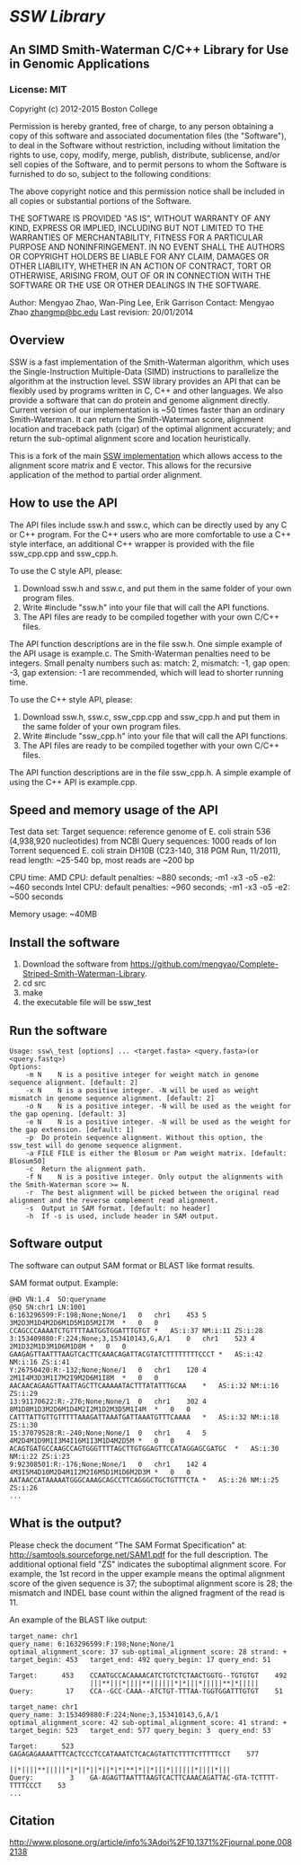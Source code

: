 

# *SSW Library*
## An SIMD Smith-Waterman C/C++ Library for Use in Genomic Applications

### License: MIT

Copyright (c) 2012-2015 Boston College

Permission is hereby granted, free of charge, to any person obtaining a copy of this software and associated documentation files (the "Software"), to deal in the Software without restriction, including without limitation the rights to use, copy, modify, merge, publish, distribute, sublicense, and/or sell copies of the Software, and to permit persons to whom the Software is furnished to do so, subject to the following conditions:

The above copyright notice and this permission notice shall be included in all copies or substantial portions of the Software.

THE SOFTWARE IS PROVIDED "AS IS", WITHOUT WARRANTY OF ANY KIND, EXPRESS OR IMPLIED, INCLUDING BUT NOT LIMITED TO THE WARRANTIES OF MERCHANTABILITY, FITNESS FOR A PARTICULAR PURPOSE AND NONINFRINGEMENT. IN NO EVENT SHALL THE AUTHORS OR COPYRIGHT HOLDERS BE LIABLE FOR ANY CLAIM, DAMAGES OR OTHER LIABILITY, WHETHER IN AN ACTION OF CONTRACT, TORT OR OTHERWISE, ARISING FROM, OUT OF OR IN CONNECTION WITH THE SOFTWARE OR THE USE OR OTHER DEALINGS IN THE SOFTWARE.

Author: Mengyao Zhao, Wan-Ping Lee, Erik Garrison
Contact: Mengyao Zhao <zhangmp@bc.edu>
Last revision: 20/01/2014

## Overview

SSW is a fast implementation of the Smith-Waterman algorithm, which uses the Single-Instruction Multiple-Data (SIMD) instructions 
to parallelize the algorithm at the instruction level. SSW library provides an API that can be flexibly used by programs written in 
C, C++ and other languages. We also provide a software that can do protein and genome alignment directly. Current version of our 
implementation is ~50 times faster than an ordinary Smith-Waterman. It can return the Smith-Waterman score, alignment location and 
traceback path (cigar) of the optimal alignment accurately; and return the sub-optimal alignment score and location heuristically.

This is a fork of the main [SSW implementation](https://github.com/mengyao/Complete-Striped-Smith-Waterman-Library/tree/master/src)
which allows access to the alignment score matrix and E vector.  This allows for the recursive application of the method to partial order alignment.

## How to use the API

The API files include ssw.h and ssw.c, which can be directly used by any C or C++ program. For the C++ users who are more comfortable to use a C++ style interface, an additional C++ wrapper is provided with the file ssw\_cpp.cpp and ssw\_cpp.h. 

To use the C style API, please: 
1. Download ssw.h and ssw.c, and put them in the same folder of your own program files.
2. Write #include "ssw.h" into your file that will call the API functions.
3. The API files are ready to be compiled together with your own C/C++ files.

The API function descriptions are in the file ssw.h. One simple example of the API usage is example.c. The Smith-Waterman penalties need to be integers. Small penalty numbers such as: match: 2, mismatch: -1, gap open: -3, gap extension: -1 are recommended, which will lead to shorter running time.  

To use the C++ style API, please: 
1. Download ssw.h, ssw.c, ssw\_cpp.cpp and ssw\_cpp.h and put them in the same folder of your own program files.
2. Write #include "ssw\_cpp.h" into your file that will call the API functions.
3. The API files are ready to be compiled together with your own C/C++ files.

The API function descriptions are in the file ssw\_cpp.h. A simple example of using the C++ API is example.cpp.

## Speed and memory usage of the API

Test data set: 
Target sequence: reference genome of E. coli strain 536 (4,938,920 nucleotides) from NCBI
Query sequences: 1000 reads of Ion Torrent sequenced E. coli strain DH10B (C23-140, 318 PGM Run, 11/2011), read length: ~25-540 bp, most reads are ~200 bp

CPU time:
AMD CPU: default penalties: ~880 seconds; -m1 -x3 -o5 -e2: ~460 seconds
Intel CPU: default penalties: ~960 seconds; -m1 -x3 -o5 -e2: ~500 seconds 

Memory usage: ~40MB
 
## Install the software

1. Download the software from https://github.com/mengyao/Complete-Striped-Smith-Waterman-Library.
2. cd src
3. make
4. the executable file will be ssw\_test

## Run the software

    Usage: ssw\_test [options] ... <target.fasta> <query.fasta>(or <query.fastq>)
    Options:
        -m N	N is a positive integer for weight match in genome sequence alignment. [default: 2]
        -x N	N is a positive integer. -N will be used as weight mismatch in genome sequence alignment. [default: 2]
        -o N	N is a positive integer. -N will be used as the weight for the gap opening. [default: 3]
        -e N	N is a positive integer. -N will be used as the weight for the gap extension. [default: 1]
        -p	Do protein sequence alignment. Without this option, the ssw_test will do genome sequence alignment.
        -a FILE	FILE is either the Blosum or Pam weight matrix. [default: Blosum50]
        -c	Return the alignment path.
        -f N	N is a positive integer. Only output the alignments with the Smith-Waterman score >= N.
        -r	The best alignment will be picked between the original read alignment and the reverse complement read alignment.
        -s	Output in SAM format. [default: no header]
        -h	If -s is used, include header in SAM output.

## Software output

The software can output SAM format or BLAST like format results. 


SAM format output.  Example:

    @HD VN:1.4  SO:queryname
    @SQ SN:chr1 LN:1001
    6:163296599:F:198;None;None/1   0   chr1    453 5   3M2D3M1D4M2D6M1D5M1D5M2I7M  *   0   0   CCAGCCCAAAATCTGTTTTAATGGTGGATTTGTGT *   AS:i:37 NM:i:11 ZS:i:28
    3:153409880:F:224;None;3,153410143,G,A/1    0   chr1    523 4   2M1D32M1D3M1D6M1D8M *   0   0   GAAGAGTTAATTTAAGTCACTTCAAACAGATTACGTATCTTTTTTTTCCCT *   AS:i:42 NM:i:16 ZS:i:41
    Y:26750420:R:-132;None;None/1   0   chr1    120 4   2M1I4M3D3M1I7M2I9M2D6M1I8M  *   0   0   AACAACAGAAGTTAATTAGCTTCAAAAATACTTTATATTTGCAA    *   AS:i:32 NM:i:16 ZS:i:29
    13:91170622:R:-276;None;None/1  0   chr1    302 4   8M1D8M1D3M2D6M1D4M2I2M1D2M3D5M1I4M  *   0   0   CATTTATTGTTGTTTTTAAAGATTAAATGATTAAATGTTTCAAAA   *   AS:i:32 NM:i:18 ZS:i:30
    15:37079528:R:-240;None;None/1  0   chr1    4   5   4M2D4M1D9M1I3M4I16M1I3M1D4M2D5M *   0   0   ACAGTGATGCCAAGCCAGTGGGTTTTAGCTTGTGGAGTTCCATAGGAGCGATGC  *   AS:i:30 NM:i:22 ZS:i:23
    9:92308501:R:-176;None;None/1   0   chr1    142 4   4M3I5M4D10M2D4M1I2M2I6M5D1M1D6M2D3M *   0   0   AATAACCATAAAAATGGGCAAAGCAGCCTTCAGGGCTGCTGTTTCTA *   AS:i:26 NM:i:25 ZS:i:26
    ...

## What is the output?

Please check the document "The SAM Format Specification" at: http://samtools.sourceforge.net/SAM1.pdf for the full description.
The additional optional field "ZS" indicates the suboptimal alignment score. For example, the 1st record in the upper example means the optimal alignment score of the given sequence is 37; the suboptimal alignment score is 28; the mismatch and INDEL base count within the aligned fragment of the read is 11.

An example of the BLAST like output:

    target_name: chr1
    query_name: 6:163296599:F:198;None;None/1
    optimal_alignment_score: 37	sub-optimal_alignment_score: 28	strand: +
    target_begin: 453	target_end: 492	query_begin: 17	query_end: 51

    Target:      453    CCAATGCCACAAAACATCTGTCTCTAACTGGTG--TGTGTGT    492
                        |||**|||*||||**||||||*|*|||*|||||**|*|||||
    Query:        17    CCA--GCC-CAAA--ATCTGT-TTTAA-TGGTGGATTTGTGT    51

    target_name: chr1
    query_name: 3:153409880:F:224;None;3,153410143,G,A/1
    optimal_alignment_score: 42	sub-optimal_alignment_score: 41	strand: +
    target_begin: 523	target_end: 577	query_begin: 3	query_end: 53

    Target:      523    GAGAGAGAAAATTTCACTCCCTCCATAAATCTCACAGTATTCTTTTCTTTTTCCT    577
                        ||*||||**|||||*|*||*||*||*|*|**|*||*|||*||||||*||||*|||
    Query:         3    GA-AGAGTTAATTTAAGTCACTTCAAACAGATTAC-GTA-TCTTTT-TTTTCCCT    53
    ...

## Citation

http://www.plosone.org/article/info%3Adoi%2F10.1371%2Fjournal.pone.0082138



